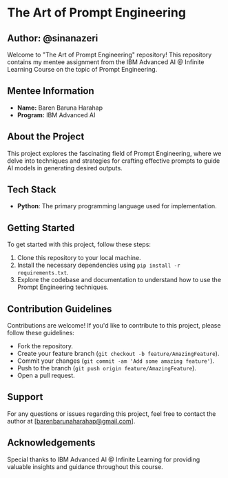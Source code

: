 # The Art of Prompt Engineering
## Author: @sinanazeri

Welcome to "The Art of Prompt Engineering" repository! This repository contains my mentee assignment from the IBM Advanced AI @ Infinite Learning Course on the topic of Prompt Engineering.

## Mentee Information
- **Name:** Baren Baruna Harahap
- **Program:** IBM Advanced AI

## About the Project
This project explores the fascinating field of Prompt Engineering, where we delve into techniques and strategies for crafting effective prompts to guide AI models in generating desired outputs.

## Tech Stack
- **Python**: The primary programming language used for implementation.

## Getting Started
To get started with this project, follow these steps:
1. Clone this repository to your local machine.
2. Install the necessary dependencies using `pip install -r requirements.txt`.
3. Explore the codebase and documentation to understand how to use the Prompt Engineering techniques.

## Contribution Guidelines
Contributions are welcome! If you'd like to contribute to this project, please follow these guidelines:
- Fork the repository.
- Create your feature branch (`git checkout -b feature/AmazingFeature`).
- Commit your changes (`git commit -am 'Add some amazing feature'`).
- Push to the branch (`git push origin feature/AmazingFeature`).
- Open a pull request.

## Support
For any questions or issues regarding this project, feel free to contact the author at [barenbarunaharahap@gmail.com].

## Acknowledgements
Special thanks to IBM Advanced AI @ Infinite Learning for providing valuable insights and guidance throughout this course.
